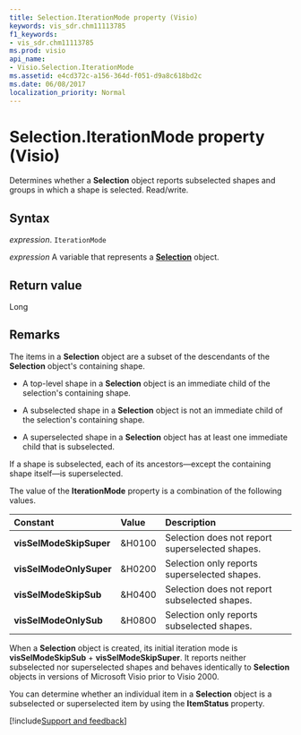 ```yaml
---
title: Selection.IterationMode property (Visio)
keywords: vis_sdr.chm11113785
f1_keywords:
- vis_sdr.chm11113785
ms.prod: visio
api_name:
- Visio.Selection.IterationMode
ms.assetid: e4cd372c-a156-364d-f051-d9a8c618bd2c
ms.date: 06/08/2017
localization_priority: Normal
---
```



# Selection.IterationMode property (Visio)

Determines whether a  **Selection** object reports subselected shapes and groups in which a shape is selected. Read/write.


## Syntax

_expression_. `IterationMode`

_expression_ A variable that represents a **[Selection](Visio.Selection.md)** object.


## Return value

Long


## Remarks

The items in a  **Selection** object are a subset of the descendants of the **Selection** object's containing shape.




- A top-level shape in a  **Selection** object is an immediate child of the selection's containing shape.
    
- A subselected shape in a  **Selection** object is not an immediate child of the selection's containing shape.
    
- A superselected shape in a  **Selection** object has at least one immediate child that is subselected.
    


If a shape is subselected, each of its ancestors&mdash;except the containing shape itself&mdash;is superselected.

The value of the  **IterationMode** property is a combination of the following values.



|Constant|Value|Description|
|:-----|:-----|:-----|
| **visSelModeSkipSuper**|&H0100 |Selection does not report superselected shapes. |
| **visSelModeOnlySuper**|&H0200 |Selection only reports superselected shapes. |
| **visSelModeSkipSub**|&H0400 |Selection does not report subselected shapes. |
| **visSelModeOnlySub**|&H0800 |Selection only reports subselected shapes. |

When a  **Selection** object is created, its initial iteration mode is **visSelModeSkipSub** + **visSelModeSkipSuper**. It reports neither subselected nor superselected shapes and behaves identically to **Selection** objects in versions of Microsoft Visio prior to Visio 2000.

You can determine whether an individual item in a  **Selection** object is a subselected or superselected item by using the **ItemStatus** property.

[!include[Support and feedback](~/includes/feedback-boilerplate.md)]